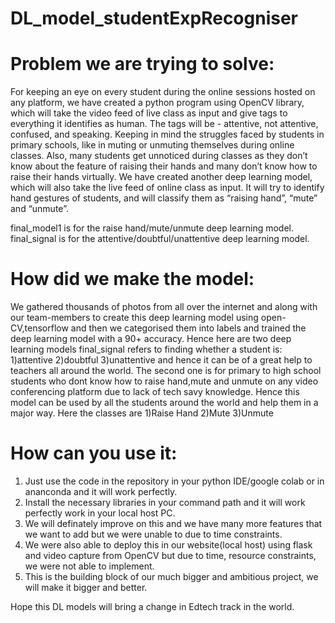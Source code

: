 # DL_model_studentExpRecogniser

# Problem we are trying to solve:
 For keeping an eye on every student during the online sessions hosted on any platform, we have created a python program using OpenCV library, which will take the video feed of live class as input and give tags to everything it identifies as human. The tags will be - attentive, not attentive, confused, and speaking. Keeping in mind the struggles faced by students in primary schools, like in muting or unmuting themselves during online classes. Also, many students get unnoticed during classes as they don’t know about the feature of raising their hands and many don’t know how to raise their hands virtually. We have created another deep learning model, which will also take the live feed of online class as input. It will try to identify hand gestures of students, and will classify them as “raising hand”, “mute” and “unmute”.
 
 final_model1 is for the raise hand/mute/unmute deep learning model.
 final_signal is for the attentive/doubtful/unattentive deep learning model.


# How did we make the model:
 We gathered thousands of photos from all over the internet and along with our team-members to create this deep learning model using open-CV,tensorflow and then we categorised them into labels and trained the deep learning model with a 90+ accuracy.
 Hence here are two deep learning models final_signal refers to finding whether a student is: 1)attentive 2)doubtful 3)unattentive and hence it can be of a great help to teachers all around the world.
 The second one is for primary to high school students who dont know how to raise hand,mute and unmute on any video conferencing platform due to lack of tech savy knowledge. Hence this model can be used by all the students around the world and help them in a major way. Here the classes are 1)Raise Hand 2)Mute 3)Unmute
 
 
# How can you use it:
 1) Just use the code in the repository in your python IDE/google colab or in ananconda and it will work perfectly. 
 2) Install the necessary libraries in your command path and it will work perfectly work in your local host PC. 
 3) We will definately improve on this and we have many more features that we want to add but we were unable to due to time constraints.
 4) We were also able to deploy this in our website(local host) using flask and video capture from OpenCV but due to time, resource constraints, we were not able to implement.
 5) This is the building block of our much bigger and ambitious project, we will make it bigger and better.
 
 Hope this DL  models will bring a change in Edtech track in the world.
 
 
